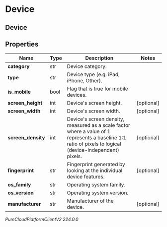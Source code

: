 # Device

## Device

## Properties

|Name | Type | Description | Notes|
|------------ | ------------- | ------------- | -------------|
| **category** | str | Device category. | |
| **type** | str | Device type (e.g. iPad, iPhone, Other). | |
| **is_mobile** | bool | Flag that is true for mobile devices. | |
| **screen_height** | int | Device&#39;s screen height. | [optional] |
| **screen_width** | int | Device&#39;s screen width. | [optional] |
| **screen_density** | int | Device&#39;s screen density, measured as a scale factor where a value of 1 represents a baseline 1:1 ratio of pixels to logical (device-independent) pixels. | [optional] |
| **fingerprint** | str | Fingerprint generated by looking at the individual device features. | [optional] |
| **os_family** | str | Operating system family. | |
| **os_version** | str | Operating system version. | |
| **manufacturer** | str | Manufacturer of the device. | [optional] |



_PureCloudPlatformClientV2 224.0.0_
